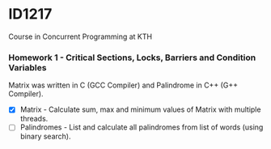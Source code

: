 # ID1217
Course in Concurrent Programming at KTH
### Homework 1 - Critical Sections, Locks, Barriers and Condition Variables
Matrix was written in C (GCC Compiler) and Palindrome in C++ (G++ Compiler).
- [x] Matrix - Calculate sum, max and minimum values of Matrix with multiple threads.
- [ ] Palindromes - List and calculate all palindromes from list of words (using binary search).
